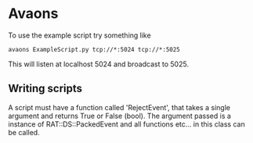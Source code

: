 # Avaons
To use the example script try something like

    avaons ExampleScript.py tcp://*:5024 tcp://*:5025

This will listen at localhost 5024 and broadcast to 5025.

## Writing scripts
A script must have a function called 'RejectEvent', that takes a single argument and returns True or False (bool). 
The argument passed is a instance of RAT::DS::PackedEvent and all functions etc... in this class can be called.